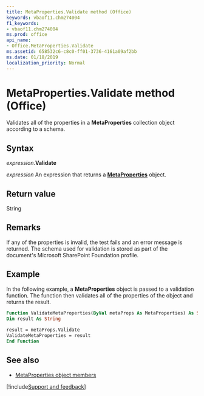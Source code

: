 ```yaml
---
title: MetaProperties.Validate method (Office)
keywords: vbaof11.chm274004
f1_keywords:
- vbaof11.chm274004
ms.prod: office
api_name:
- Office.MetaProperties.Validate
ms.assetid: 658532c6-c8c0-ff01-3736-4161a09af2bb
ms.date: 01/18/2019
localization_priority: Normal
---
```



# MetaProperties.Validate method (Office)

Validates all of the properties in a **MetaProperties** collection object according to a schema.


## Syntax

_expression_.**Validate**

_expression_ An expression that returns a **[MetaProperties](Office.MetaProperties.md)** object.


## Return value

String


## Remarks

If any of the properties is invalid, the test fails and an error message is returned. The schema used for validation is stored as part of the document's Microsoft SharePoint Foundation profile.


## Example

In the following example, a **MetaProperties** object is passed to a validation function. The function then validates all of the properties of the object and returns the result.


```vb
Function ValidateMetaProperties(ByVal metaProps As MetaProperties) As String 
Dim result As String 
 
result = metaProps.Validate 
ValidateMetaProperties = result 
End Function
```


## See also

- [MetaProperties object members](overview/Library-Reference/metaproperties-members-office.md)





[!include[Support and feedback](~/includes/feedback-boilerplate.md)]